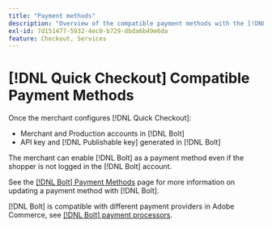 ```yaml
---
title: "Payment methods"
description: "Overview of the compatible payment methods with the [!DNL Quick Checkout] for Adobe Commerce extension."
exl-id: 7d151477-5932-4ec0-b729-dbda6b49e6da
feature: Checkout, Services
---
```

# [!DNL Quick Checkout] Compatible Payment Methods

Once the merchant configures [!DNL Quick Checkout]:

- Merchant and Production accounts in [!DNL Bolt]
- API key and [!DNL Publishable key] generated in [!DNL Bolt]

The merchant can enable [!DNL Bolt] as a payment method even if the shopper is not logged in the [!DNL Bolt] account.

See the [[!DNL Bolt] Payment Methods](https://help.bolt.com/shoppers/guides/checkout/update-payment-method) page for more information on updating a payment method with [!DNL Bolt].

[!DNL Bolt] is compatible with different payment providers in Adobe Commerce, see [[!DNL Bolt] payment processors](https://help.bolt.com/connectors/payment-processors/).
